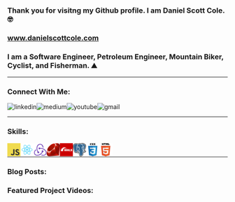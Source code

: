 ### Thank you for visitng my Github profile. I am Daniel Scott Cole. 🤓
### www.danielscottcole.com

### I am a Software Engineer, Petroleum Engineer, Mountain Biker, Cyclist, and Fisherman. ⛰
<hr>

### Connect With Me:
<a href="https://www.linkedin.com/in/danielscottcole/">
<img align="left" alt="linkedin" src="https://img.shields.io/badge/linkedin-%230077B5.svg?&style=for-the-badge&logo=linkedin&logoColor=white" />
</a>
<a href="https://medium.com/@dscottcole">
<img align="left" alt="medium" src="https://img.shields.io/badge/Medium-12100E?style=for-the-badge&logo=medium&logoColor=white" />
</a>
<a href="https://www.youtube.com/channel/UC_N7pvRJHPpK7UnB7AuNGSA">
<img align="left" alt="youtube" src="https://img.shields.io/badge/YouTube-FF0000?style=for-the-badge&logo=youtube&logoColor=white" />
</a>
<a href="mailto: danielscole1@gmail.com">
<img align="left" alt="gmail" src="https://img.shields.io/badge/Gmail-D14836?style=for-the-badge&logo=gmail&logoColor=white" />
</a>
<br>
<hr>

### Skills:
<img align="left" width="30px" alt="javascript" src="https://raw.githubusercontent.com/github/explore/80688e429a7d4ef2fca1e82350fe8e3517d3494d/topics/javascript/javascript.png" />
<img align="left" width="30px" alt="react" src="https://raw.githubusercontent.com/github/explore/80688e429a7d4ef2fca1e82350fe8e3517d3494d/topics/react/react.png" />
<img align="left" width="30px" alt="redux" src="https://raw.githubusercontent.com/github/explore/80688e429a7d4ef2fca1e82350fe8e3517d3494d/topics/redux/redux.png" />
<img align="left" width="30px" alt="ruby" src="https://raw.githubusercontent.com/github/explore/80688e429a7d4ef2fca1e82350fe8e3517d3494d/topics/ruby/ruby.png" />
<img align="left" width="30px" alt="rubyonrails" src="https://raw.githubusercontent.com/github/explore/80688e429a7d4ef2fca1e82350fe8e3517d3494d/topics/rails/rails.png" />
<img align="left" width="30px" alt="postgresql" src="https://raw.githubusercontent.com/github/explore/80688e429a7d4ef2fca1e82350fe8e3517d3494d/topics/postgresql/postgresql.png" />
<img align="left" width="30px" alt="css" src="https://raw.githubusercontent.com/github/explore/80688e429a7d4ef2fca1e82350fe8e3517d3494d/topics/css/css.png" />
<img align="left" width="30px" alt="html" src="https://raw.githubusercontent.com/github/explore/80688e429a7d4ef2fca1e82350fe8e3517d3494d/topics/html/html.png" />
<br>
<hr>

### Blog Posts:
<!-- BLOG-POST-LIST:START -->
<!-- BLOG-POST-LIST:END -->

### Featured Project Videos:

